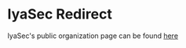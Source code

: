 # IyaSec Redirect

IyaSec's public organization page can be found [here](https://pages.github.com/iyasec)
